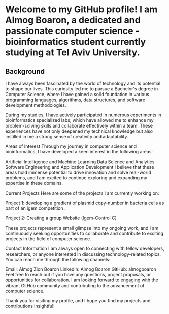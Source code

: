 # Welcome to my GitHub profile! I am Almog Boaron, a dedicated and passionate computer science - bioinformatics student currently studying at Tel Aviv University.

## Background
I have always been fascinated by the world of technology and its potential to shape our lives. This curiosity led me to pursue a Bachelor's degree in Computer Science, where I have gained a solid foundation in various programming languages, algorithms, data structures, and software development methodologies.

During my studies, I have actively participated in numerous experiments in bioinformatics specialized labs, which have allowed me to enhance my problem-solving skills and collaborate effectively within a team. These experiences have not only deepened my technical knowledge but also instilled in me a strong sense of creativity and adaptability.

Areas of Interest
Through my journey in computer science and bioinformatics, I have developed a keen interest in the following areas:

Artificial Intelligence and Machine Learning
Data Science and Analytics
Software Engineering and Application Development
I believe that these areas hold immense potential to drive innovation and solve real-world problems, and I am excited to continue exploring and expanding my expertise in these domains.

Current Projects
Here are some of the projects I am currently working on:

Project 1: developing a gradient of plasmid copy-number in bacteria cells as part of an igem competition .

Project 2: Creating a group Website (Igem-Control C)

These projects represent a small glimpse into my ongoing work, and I am continuously seeking opportunities to collaborate and contribute to exciting projects in the field of computer science.

Contact Information
I am always open to connecting with fellow developers, researchers, or anyone interested in discussing technology-related topics. You can reach me through the following channels:

Email: Almog Zion Boaron
LinkedIn: Almog Boaron
GitHub: almogboaron
Feel free to reach out if you have any questions, project proposals, or opportunities for collaboration. I am looking forward to engaging with the vibrant GitHub community and contributing to the advancement of computer science.

Thank you for visiting my profile, and I hope you find my projects and contributions insightful!
